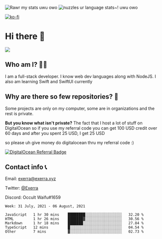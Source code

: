 ![Rawr my stats uwu owo](https://github.stats.exerra.xyz/api?username=Exerra&show_icons=true&theme=buefy)
![nuzzles ur language stats~! uwu owo](https://github.stats.exerra.xyz/api/top-langs/?username=Exerra&layout=compact)

[![ko-fi](https://www.ko-fi.com/img/githubbutton_sm.svg)](https://ko-fi.com/X8X130H96)
# Hi there 👋
<a href="https://status.exerra.xyz" id="freshstatus-badge-root"
  data-banner-style="compact">
  <img src="https://public-api.freshstatus.io/v1/public/badge.svg/?badge=0b9b52df-6e1d-4d16-b836-5595b35bcef8" />
    </a>
## Who am I? 🙋‍♀️
I am a full-stack developer. I know web dev languages along with NodeJS. I also am learning Swift and SwiftUI currently
## Why are there so few repositories? 🤔
Some projects are only on my computer, some are in organizations and the rest is private.

**But you know what isn't private?** The fact that I host a lot of stuff on DigitalOcean so if you use my referral code you can get 100 USD credit over 60 days and after you spent 25 USD, I get 25 USD

so please uh give money do digitalocean thru my referral code :)

[![DigitalOcean Referral Badge](https://web-platforms.sfo2.digitaloceanspaces.com/WWW/Badge%203.svg)](https://www.digitalocean.com/?refcode=724deb483716&utm_campaign=Referral_Invite&utm_medium=Referral_Program&utm_source=badge)
## Contact info 📞
Email: [exerra@exerra.xyz](mailto:exerra@exerra.xyz)

Twitter: [@Exerra](https://twitter.com/exerra)

Discord: Occult Waifu#1659

<!--START_SECTION:waka-->
```text
Week: 31 July, 2021 - 06 August, 2021

JavaScript   1 hr 30 mins    ████████░░░░░░░░░░░░░░░░░   32.20 % 
HTML         1 hr 26 mins    ███████▓░░░░░░░░░░░░░░░░░   30.56 % 
Markdown     1 hr 18 mins    ███████░░░░░░░░░░░░░░░░░░   27.84 % 
TypeScript   12 mins         █░░░░░░░░░░░░░░░░░░░░░░░░   04.54 % 
Other        7 mins          ▓░░░░░░░░░░░░░░░░░░░░░░░░   02.73 % 
```
<!--END_SECTION:waka-->

